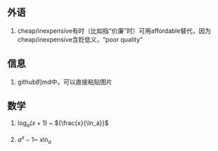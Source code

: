 ## 外语

1. cheap/inexpensive有时（比如指“价廉”时）可用affordable替代，因为cheap/inexpensive含贬低义，“poor quality”

## 信息

1. github的md中，可以直接粘贴图片

## 数学

1. $\log_a(x+1)$ ~
${\frac{x}{\ln_a}}$

2. $a^x-1$~
${x}{\ln_a}$


